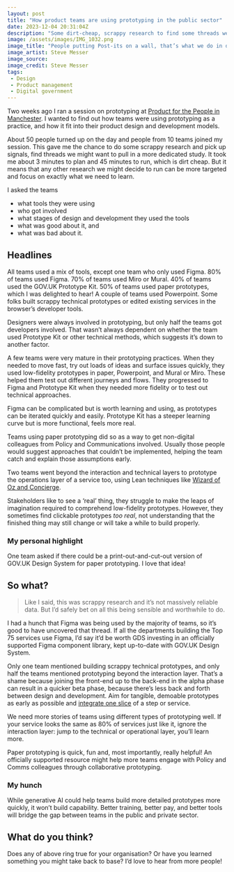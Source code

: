 ```yaml
---
layout: post
title: "How product teams are using prototyping in the public sector"
date: 2023-12-04 20:31:04Z
description: "Some dirt-cheap, scrappy research to find some threads we might pull."
image: /assets/images/IMG_1032.png
image_title: "People putting Post-its on a wall, that’s what we do in digital all the time, AI thinks it’s all we do"
image_artist: Steve Messer
image_source:
image_credit: Steve Messer
tags:
 - Design
 - Product management
 - Digital government
---
```


Two weeks ago I ran a session on prototyping at [Product for the People in Manchester](https://productforthepeople.xyz/three-for-2023-whats-next-75d1f4adc456). I wanted to find out how teams were using prototyping as a practice, and how it fit into their product design and development models.

About 50 people turned up on the day and people from 10 teams joined my session. This gave me the chance to do some scrappy research and pick up signals, find threads we might want to pull in a more dedicated study. It took me about 3 minutes to plan and 45 minutes to run, which is dirt cheap. But it means that any other research we might decide to run can be more targeted and focus on exactly what we need to learn.

I asked the teams

- what tools they were using
- who got involved
- what stages of design and development they used the tools
- what was good about it, and
- what was bad about it.

## Headlines

All teams used a mix of tools, except one team who only used Figma. 80% of teams used Figma. 70% of teams used Miro or Mural. 40% of teams used the GOV.‌UK Prototype Kit. 50% of teams used paper prototypes, which I was delighted to hear! A couple of teams used Powerpoint. Some folks built scrappy technical prototypes or edited existing services in the browser’s developer tools. 

Designers were always involved in prototyping, but only half the teams got developers involved. That wasn’t always dependent on whether the team used Prototype Kit or other technical methods, which suggests it’s down to another factor.

A few teams were very mature in their prototyping practices. When they needed to move fast, try out loads of ideas and surface issues quickly, they used low-fidelity prototypes in paper, Powerpoint, and Mural or Miro. These helped them test out different journeys and flows. They progressed to Figma and Prototype Kit when they needed more fidelity or to test out technical approaches.

Figma can be complicated but is worth learning and using, as prototypes can be iterated quickly and easily. Prototype Kit has a steeper learning curve but is more functional, feels more real. 

Teams using paper prototyping did so as a way to get non-digital colleagues from Policy and Communications involved. Usually those people would suggest approaches that couldn’t be implemented, helping the team catch and explain those assumptions early.

Two teams went beyond the interaction and technical layers to prototype the operations layer of a service too, using Lean techniques like [Wizard of Oz and Concierge](https://www.oreilly.com/library/view/the-lean-entrepreneur/9781118331866/xhtml/sec17.html).

Stakeholders like to see a ‘real’ thing, they struggle to make the leaps of imagination required to comprehend low-fidelity prototypes. However, they sometimes find clickable prototypes _too real_, not understanding that the finished thing may still change or will take a while to build properly.

### My personal highlight

One team asked if there could be a print-out-and-cut-out version of GOV.‌UK Design System for paper prototyping. I love that idea!

## So what?

> Like I said, this was scrappy research and it’s not massively reliable data. But I’d safely bet on all this being sensible and worthwhile to do.

I had a hunch that Figma was being used by the majority of teams, so it’s good to have uncovered that thread. If all the departments building the Top 75 services use Figma, I’d say it’d be worth GDS investing in an officially supported Figma component library, kept up-to-date with GOV.‌UK Design System.

Only one team mentioned building scrappy technical prototypes, and only half the teams mentioned prototyping beyond the interaction layer. That’s a shame because joining the front-end up to the back-end in the alpha phase can result in a quicker beta phase, because there’s less back and forth between design and development. Aim for tangible, demoable prototypes as early as possible and [integrate one slice](https://basecamp.com/shapeup/3.2-chapter-11#integrate-one-slice) of a step or service.

We need more stories of teams using different types of prototyping well. If your service looks the same as 80% of services just like it, ignore the interaction layer: jump to the technical or operational layer, you’ll learn more.

Paper prototyping is quick, fun and, most importantly, really helpful! An officially supported resource might help more teams engage with Policy and Comms colleagues through collaborative prototyping. 

### My hunch

While generative AI could help teams build more detailed prototypes more quickly, it won’t build capability. Better training, better pay, and better tools will bridge the gap between teams in the public and private sector.

## What do you think?

Does any of above ring true for your organisation? Or have you learned something you might take back to base? I’d love to hear from more people!
